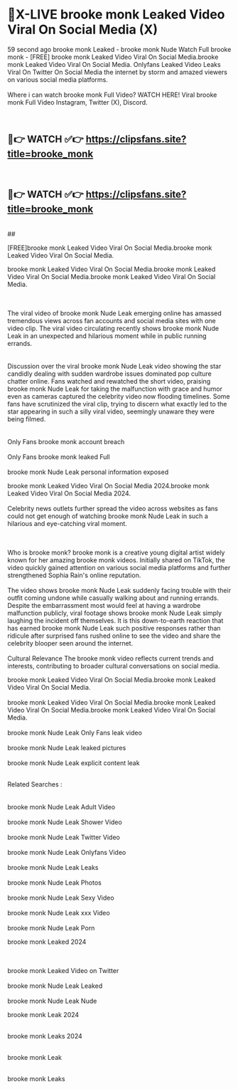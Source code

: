 # 🔴X-LIVE brooke monk Leaked Video Viral On Social Media (X)<br>


59 second ago brooke monk Leaked  - brooke monk Nude  Watch Full brooke monk - [FREE] brooke monk Leaked Video Viral On Social Media.brooke monk Leaked Video Viral On Social Media.   Onlyfans Leaked Video Leaks Viral On Twitter On Social Media the internet by storm and amazed viewers on various social media platforms. <br><br>
Where i can watch brooke monk Full Video? WATCH HERE! Viral brooke monk Full Video Instagram, Twitter (X), Discord. <br>


 <br>

##  🔴👉 WATCH ✅👉  <a href="https://clipsfans.site?title=brooke_monk&ref=git">https://clipsfans.site?title=brooke_monk</a> <br>
  <br>

##  🔴👉 WATCH ✅👉  <a href="https://clipsfans.site?title=brooke_monk&ref=git">https://clipsfans.site?title=brooke_monk</a> <br>
  <br>
  ##



[FREE]brooke monk Leaked Video Viral On Social Media.brooke monk Leaked Video Viral On Social Media. <br>

brooke monk Leaked Video Viral On Social Media.brooke monk Leaked Video Viral On Social Media.brooke monk Leaked Video Viral On Social Media. <br>


  <br>

  <br>
The viral video of brooke monk Nude Leak emerging online has amassed tremendous views across fan accounts and social media sites with one video clip. The viral video circulating recently shows brooke monk Nude Leak in an unexpected and hilarious moment while in public running errands.<br>
<br>


<br>
Discussion over the viral brooke monk Nude Leak video showing the star candidly dealing with sudden wardrobe issues dominated pop culture chatter online. Fans watched and rewatched the short video, praising brooke monk Nude Leak for taking the malfunction with grace and humor even as cameras captured the celebrity video now flooding timelines. Some fans have scrutinized the viral clip, trying to discern what exactly led to the star appearing in such a silly viral video, seemingly unaware they were being filmed.<br>
<br>
<br> 
Only Fans brooke monk account breach<br>
<br>
Only Fans brooke monk leaked Full <br>
<br>
brooke monk Nude Leak personal information exposed<br>

brooke monk Leaked Video Viral On Social Media 2024.brooke monk Leaked Video Viral On Social Media 2024. <br>
<br>
Celebrity news outlets further spread the video across websites as fans could not get enough of watching brooke monk Nude Leak in such a hilarious and eye-catching viral moment.<br>
<br>

<br>
Who is brooke monk? brooke monk is a creative young digital artist widely known for her amazing brooke monk videos. Initially shared on TikTok, the video quickly gained attention on various social media platforms and further strengthened Sophia Rain's online reputation.<br>
<br>
The video shows brooke monk Nude Leak suddenly facing trouble with their outfit coming undone while casually walking about and running errands. Despite the embarrassment most would feel at having a wardrobe malfunction publicly, viral footage shows brooke monk Nude Leak simply laughing the incident off themselves. It is this down-to-earth reaction that has earned brooke monk Nude Leak such positive responses rather than ridicule after surprised fans rushed online to see the video and share the celebrity blooper seen around the internet.<br>
<br>
Cultural Relevance The brooke monk video reflects current trends and interests, contributing to broader cultural conversations on social media.<br>

brooke monk Leaked Video Viral On Social Media.brooke monk Leaked Video Viral On Social Media.<br>
<br>
brooke monk Leaked Video Viral On Social Media.brooke monk Leaked Video Viral On Social Media.brooke monk Leaked Video Viral On Social Media.<br>
<br>
brooke monk Nude Leak Only Fans leak video<br>
<br>
brooke monk Nude Leak leaked pictures<br>
<br>
brooke monk Nude Leak explicit content leak<br>


<br>
Related Searches :<br>
<br>

<br>
brooke monk Nude Leak Adult Video<br>
<br>
brooke monk Nude Leak Shower Video<br>
<br>
brooke monk Nude Leak Twitter Video<br>
<br>
brooke monk Nude Leak Onlyfans Video<br>
<br>
brooke monk Nude Leak Leaks<br>
<br>
brooke monk Nude Leak Photos<br>

<br>
brooke monk Nude Leak Sexy Video<br>
<br>
brooke monk Nude Leak xxx Video<br>
<br>
brooke monk Nude Leak Porn<br>

brooke monk  Leaked 2024 <br> <br>
<br>

brooke monk Leaked Video on Twitter <br>
<br>
brooke monk Nude Leak Leaked<br>
<br>
brooke monk Nude Leak Nude<br>


brooke monk  Leak 2024 <br> <br>



brooke monk  Leaks 2024 <br> <br>



 
brooke monk  Leak<br> <br>



brooke monk  Leaks<br> <br>





</p>




 



</p>










